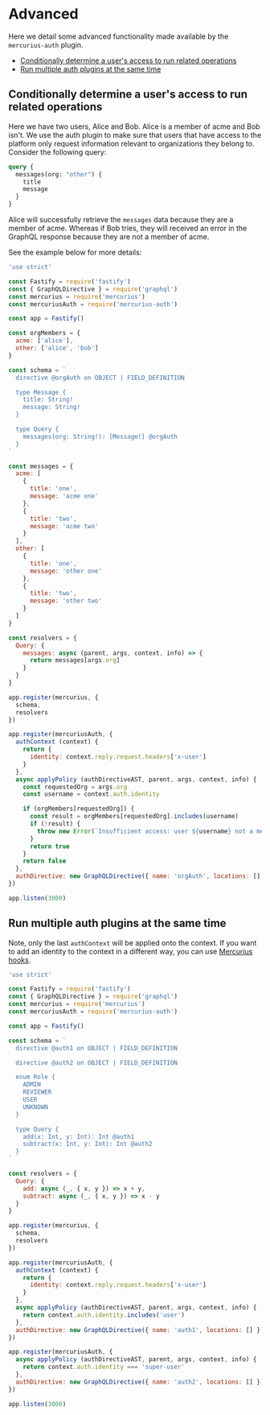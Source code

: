 # Advanced

Here we detail some advanced functionality made available by the `mercurius-auth` plugin.

- [Conditionally determine a user's access to run related operations](#Conditionally-determine-a-users-access-to-run-related-operations)
- [Run multiple auth plugins at the same time](#run-multiple-auth-plugins-at-the-same-time)

## Conditionally determine a user's access to run related operations

Here we have two users, Alice and Bob. Alice is a member of acme and Bob isn't. We use the auth plugin to make sure that users that have access to the platform only request information relevant to organizations they belong to. Consider the following query:

```graphql
query {
  messages(org: "other") {
    title
    message
  }
}
```

Alice will successfully retrieve the `messages` data because they are a member of acme. Whereas if Bob tries, they will received an error in the GraphQL response because they are not a member of acme.

See the example below for more details:

```js
'use strict'

const Fastify = require('fastify')
const { GraphQLDirective } = require('graphql')
const mercurius = require('mercurius')
const mercuriusAuth = require('mercurius-auth')

const app = Fastify()

const orgMembers = {
  acme: ['alice'],
  other: ['alice', 'bob']
}

const schema = `
  directive @orgAuth on OBJECT | FIELD_DEFINITION

  type Message {
    title: String!
    message: String!
  }

  type Query {
    messages(org: String!): [Message!] @orgAuth
  }
`

const messages = {
  acme: [
    {
      title: 'one',
      message: 'acme one'
    },
    {
      title: 'two',
      message: 'acme two'
    }
  ],
  other: [
    {
      title: 'one',
      message: 'other one'
    },
    {
      title: 'two',
      message: 'other two'
    }
  ]
}

const resolvers = {
  Query: {
    messages: async (parent, args, context, info) => {
      return messages[args.org]
    }
  }
}

app.register(mercurius, {
  schema,
  resolvers
})

app.register(mercuriusAuth, {
  authContext (context) {
    return {
      identity: context.reply.request.headers['x-user']
    }
  },
  async applyPolicy (authDirectiveAST, parent, args, context, info) {
    const requestedOrg = args.org
    const username = context.auth.identity

    if (orgMembers[requestedOrg]) {
      const result = orgMembers[requestedOrg].includes(username)
      if (!result) {
        throw new Error(`Insufficient access: user ${username} not a member of ${requestedOrg}`)
      }
      return true
    }
    return false
  },
  authDirective: new GraphQLDirective({ name: 'orgAuth', locations: [] })
})

app.listen(3000)
```

## Run multiple auth plugins at the same time

Note, only the last `authContext` will be applied onto the context. If you want to add an identity to the context in a different way, you can use [Mercurius hooks](https://mercurius.dev/#/docs/hooks).

```js
'use strict'

const Fastify = require('fastify')
const { GraphQLDirective } = require('graphql')
const mercurius = require('mercurius')
const mercuriusAuth = require('mercurius-auth')

const app = Fastify()

const schema = `
  directive @auth1 on OBJECT | FIELD_DEFINITION

  directive @auth2 on OBJECT | FIELD_DEFINITION

  enum Role {
    ADMIN
    REVIEWER
    USER
    UNKNOWN
  }

  type Query {
    add(x: Int, y: Int): Int @auth1
    subtract(x: Int, y: Int): Int @auth2
  }
`

const resolvers = {
  Query: {
    add: async (_, { x, y }) => x + y,
    subtract: async (_, { x, y }) => x - y
  }
}

app.register(mercurius, {
  schema,
  resolvers
})

app.register(mercuriusAuth, {
  authContext (context) {
    return {
      identity: context.reply.request.headers['x-user']
    }
  },
  async applyPolicy (authDirectiveAST, parent, args, context, info) {
    return context.auth.identity.includes('user')
  },
  authDirective: new GraphQLDirective({ name: 'auth1', locations: [] })
})

app.register(mercuriusAuth, {
  async applyPolicy (authDirectiveAST, parent, args, context, info) {
    return context.auth.identity === 'super-user'
  },
  authDirective: new GraphQLDirective({ name: 'auth2', locations: [] })
})

app.listen(3000)
```
